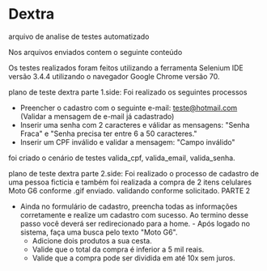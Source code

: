 # Dextra
arquivo de analise de testes automatizado

Nos arquivos enviados contem o seguinte conteúdo

Os testes realizados foram feitos utilizando a ferramenta Selenium IDE versão 3.4.4 utilizando o navegador Google Chrome versão 70.

plano de teste dextra parte 1.side: Foi realizado os seguintes processos

- Preencher o cadastro com o seguinte e-mail: teste@hotmail.com (Validar a mensagem de e-mail já cadastrado)
- Inserir uma senha com 2 caracteres e válidar as mensagens: "Senha Fraca" e "Senha precisa ter entre 6 a 50 caracteres."
- Inserir um CPF inválido e validar a mensagem: "Campo inválido"

foi criado o cenário de testes valida_cpf, valida_email, valida_senha.

plano de teste dextra parte 2.side: Foi realizado o processo de cadastro de uma pessoa ficticia e também foi realizada a compra de 2 itens celulares Moto G6 conforme .gif enviado. validando conforme solicitado.
PARTE 2
- Ainda no formulário de cadastro, preencha todas as informações corretamente e realize um cadastro com sucesso. Ao termino desse passo você deverá ser redirecionado para a home.
        - Após logado no sistema, faça uma busca pelo texto "Moto G6".
	- Adicione dois produtos a sua cesta.
	- Valide que o total da compra é inferior a 5 mil reais.
	- Valide que a compra pode ser dividida em até 10x sem juros.
  
